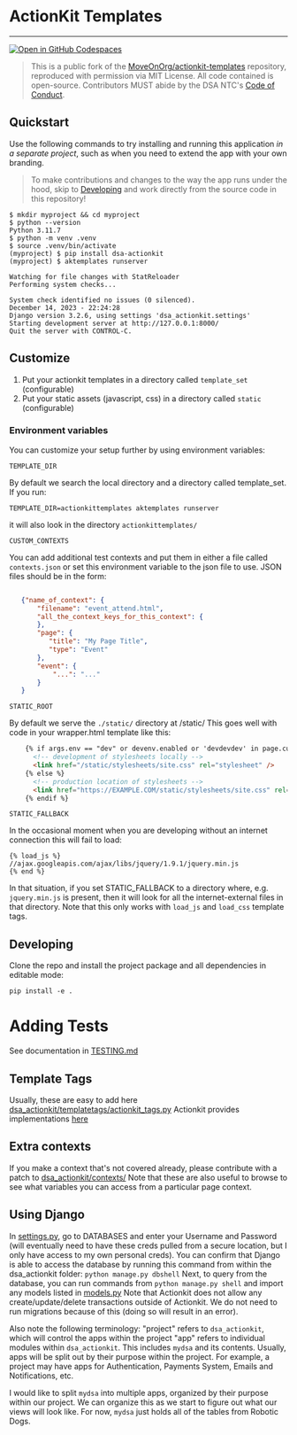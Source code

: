 # ActionKit Templates
---

[![Open in GitHub Codespaces](https://github.com/codespaces/badge.svg)](https://codespaces.new/dsa-ntc/actionkit-templates)

> This is a public fork of the [MoveOnOrg/actionkit-templates](https://github.com/MoveOnOrg/actionkit-templates) repository, reproduced with permission via MIT License. All code contained is open-source. Contributors MUST abide by the DSA NTC's [Code of Conduct](https://docs.google.com/document/d/12JOWHitVxx8ZR15Ea46JrD1fTpqO2xhBzag1cHRmFwE/edit?usp=sharing).


## Quickstart

Use the following commands to try installing and running this application *in a separate project*, such as when you need to extend the app with your own branding.

> To make contributions and changes to the way the app runs under the hood, skip to [Developing](#developing) and work directly from the source code in this repository!

```console
$ mkdir myproject && cd myproject
$ python --version
Python 3.11.7
$ python -m venv .venv
$ source .venv/bin/activate
(myproject) $ pip install dsa-actionkit
(myproject) $ aktemplates runserver

Watching for file changes with StatReloader
Performing system checks...

System check identified no issues (0 silenced).
December 14, 2023 - 22:24:28
Django version 3.2.6, using settings 'dsa_actionkit.settings'
Starting development server at http://127.0.0.1:8000/
Quit the server with CONTROL-C.
```



## Customize

1. Put your actionkit templates in a directory called `template_set` (configurable)
2. Put your static assets (javascript, css) in a directory called `static` (configurable)

### Environment variables

You can customize your setup further by using environment variables:

`TEMPLATE_DIR`

By default we search the local directory and a directory called template_set.  If you run:

```
TEMPLATE_DIR=actionkittemplates aktemplates runserver
```

it will also look in the directory `actionkittemplates/`

`CUSTOM_CONTEXTS`

You can add additional test contexts and put them in either a file called `contexts.json` or set this environment variable to the json file to use.  JSON files should be in the form:

```json

   {"name_of_context": {
       "filename": "event_attend.html",
       "all_the_context_keys_for_this_context": {
       },
       "page": {
          "title": "My Page Title",
          "type": "Event"
       },
       "event": {
           "...": "..."
       }
   }

```

`STATIC_ROOT`

By default we serve the `./static/` directory at /static/  This goes well with code in your wrapper.html template like this:

```html
    {% if args.env == "dev" or devenv.enabled or 'devdevdev' in page.custom_fields.layout_options %}
      <!-- development of stylesheets locally -->
      <link href="/static/stylesheets/site.css" rel="stylesheet" />
    {% else %}
      <!-- production location of stylesheets -->
      <link href="https://EXAMPLE.COM/static/stylesheets/site.css" rel="stylesheet" />
    {% endif %}
```

`STATIC_FALLBACK`

In the occasional moment when you are developing without an internet connection this will fail to load:

```
{% load_js %}
//ajax.googleapis.com/ajax/libs/jquery/1.9.1/jquery.min.js
{% end %}
```

In that situation, if you set STATIC_FALLBACK to a directory where, e.g. `jquery.min.js` is present, then it will look for all the internet-external files in that directory. Note that this only works with `load_js` and `load_css` template tags.

## Developing

Clone the repo and install the project package and all dependencies in editable mode:

  ```
  pip install -e .
  ```

Adding Tests
============

See documentation in [TESTING.md](./TESTING.md)

Template Tags
-------------

Usually, these are easy to add here [dsa_actionkit/templatetags/actionkit_tags.py](https://github.com/dsa-ntc/actionkit-templates/blob/master/dsa_actionkit/templatetags/actionkit_tags.py) Actionkit provides implementations [here](https://roboticdogs.actionkit.com/docs/manual/guide/customtags.html)

Extra contexts
--------------

If you make a context that's not covered already, please contribute with a patch to
[dsa_actionkit/contexts/](https://github.com/dsa-ntc/actionkit-templates/tree/master/dsa_actionkit/contexts) Note that these are also useful to browse to see
what variables you can access from a particular page context.

Using Django
--------------

In [settings.py](./dsa_actionkit/settings.py), go to DATABASES and enter your Username and Password (will eventually need to have these creds pulled from a secure location, but I only have access to my own personal creds).
You can confirm that Django is able to access the database by running this command from within the dsa_actionkit folder: `python manage.py dbshell`
Next, to query from the database, you can run commands from `python manage.py shell` and import any models listed in [models.py](./dsa_actionkit/mydsa/models.py)
Note that Actionkit does not allow any create/update/delete transactions outside of Actionkit.
We do not need to run migrations because of this (doing so will result in an error).

Also note the following terminology:
"project" refers to `dsa_actionkit`, which will control the apps within the project
"app" refers to individual modules within `dsa_actionkit`. This includes `mydsa` and its contents. Usually, apps will be split out by their purpose within the project. For example, a project may have apps for Authentication, Payments System, Emails and Notifications, etc.

I would like to split `mydsa` into multiple apps, organized by their purpose within our project. We can organize this as we start to figure out what our views will look like. For now, `mydsa` just holds all of the tables from Robotic Dogs.